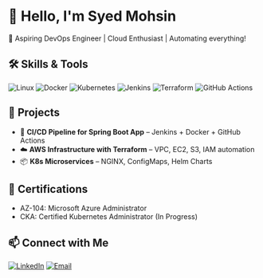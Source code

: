 # 👋 Hello, I'm Syed Mohsin

🚀 Aspiring DevOps Engineer | Cloud Enthusiast | Automating everything!

## 🛠️ Skills & Tools
![Linux](https://img.shields.io/badge/-Linux-FCC624?logo=linux&logoColor=black)
![Docker](https://img.shields.io/badge/-Docker-2496ED?logo=docker&logoColor=white)
![Kubernetes](https://img.shields.io/badge/-Kubernetes-326CE5?logo=kubernetes&logoColor=white)
![Jenkins](https://img.shields.io/badge/-Jenkins-D24939?logo=jenkins&logoColor=white)
![Terraform](https://img.shields.io/badge/-Terraform-7B42BC?logo=terraform&logoColor=white)
![GitHub Actions](https://img.shields.io/badge/-GitHub%20Actions-2088FF?logo=github-actions&logoColor=white)

## 📂 Projects
- 🚀 **CI/CD Pipeline for Spring Boot App** – Jenkins + Docker + GitHub Actions
- ☁️ **AWS Infrastructure with Terraform** – VPC, EC2, S3, IAM automation
- 📦 **K8s Microservices** – NGINX, ConfigMaps, Helm Charts

## 📜 Certifications
- AZ-104: Microsoft Azure Administrator
- CKA: Certified Kubernetes Administrator (In Progress)

## 📫 Connect with Me
[![LinkedIn](https://img.shields.io/badge/-LinkedIn-0077B5?logo=linkedin&logoColor=white)](https://linkedin.com/in/syed-mohsin-a56594285)
[![Email](https://img.shields.io/badge/-Email-D14836?logo=gmail&logoColor=white)](mailto:syedmohsin0720@gmail.com)
